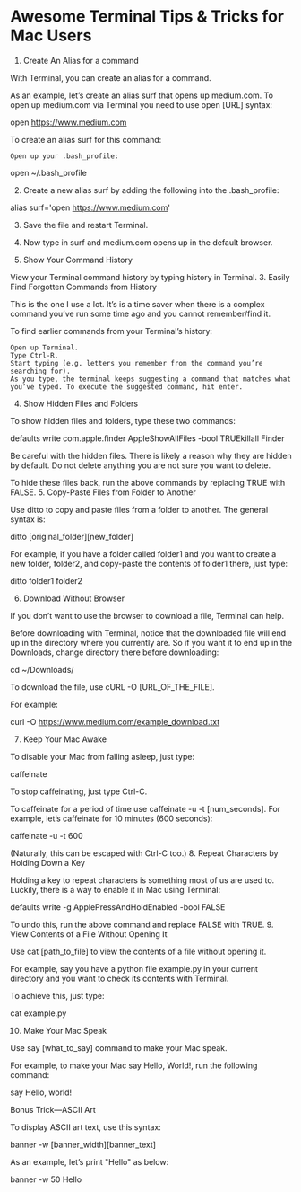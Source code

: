 Awesome Terminal Tips & Tricks for Mac Users
===============================================

1. Create An Alias for a command

With Terminal, you can create an alias for a command.

As an example, let’s create an alias surf that opens up medium.com. To open up medium.com via Terminal you need to use open [URL] syntax:

open https://www.medium.com

To create an alias surf for this command:

    Open up your .bash_profile:

open ~/.bash_profile

2. Create a new alias surf by adding the following into the .bash_profile:

alias surf='open https://www.medium.com'

3. Save the file and restart Terminal.

4. Now type in surf and medium.com opens up in the default browser.
2. Show Your Command History

View your Terminal command history by typing history in Terminal.
3. Easily Find Forgotten Commands from History

This is the one I use a lot. It’s is a time saver when there is a complex command you’ve run some time ago and you cannot remember/find it.

To find earlier commands from your Terminal’s history:

    Open up Terminal.
    Type Ctrl-R.
    Start typing (e.g. letters you remember from the command you’re searching for).
    As you type, the terminal keeps suggesting a command that matches what you’ve typed. To execute the suggested command, hit enter.

4. Show Hidden Files and Folders

To show hidden files and folders, type these two commands:

defaults write com.apple.finder AppleShowAllFiles -bool TRUEkillall Finder

Be careful with the hidden files. There is likely a reason why they are hidden by default. Do not delete anything you are not sure you want to delete.

To hide these files back, run the above commands by replacing TRUE with FALSE.
5. Copy-Paste Files from Folder to Another

Use ditto to copy and paste files from a folder to another. The general syntax is:

ditto [original_folder][new_folder]

For example, if you have a folder called folder1 and you want to create a new folder, folder2, and copy-paste the contents of folder1 there, just type:

ditto folder1 folder2

6. Download Without Browser

If you don’t want to use the browser to download a file, Terminal can help.

Before downloading with Terminal, notice that the downloaded file will end up in the directory where you currently are. So if you want it to end up in the Downloads, change directory there before downloading:

cd ~/Downloads/

To download the file, use cURL -O [URL_OF_THE_FILE].

For example:

curl -O https://www.medium.com/example_download.txt

7. Keep Your Mac Awake

To disable your Mac from falling asleep, just type:

caffeinate

To stop caffeinating, just type Ctrl-C.

To caffeinate for a period of time use caffeinate -u -t [num_seconds]. For example, let’s caffeinate for 10 minutes (600 seconds):

caffeinate -u -t 600

(Naturally, this can be escaped with Ctrl-C too.)
8. Repeat Characters by Holding Down a Key

Holding a key to repeat characters is something most of us are used to. Luckily, there is a way to enable it in Mac using Terminal:

defaults write -g ApplePressAndHoldEnabled -bool FALSE

To undo this, run the above command and replace FALSE with TRUE.
9. View Contents of a File Without Opening It

Use cat [path_to_file] to view the contents of a file without opening it.

For example, say you have a python file example.py in your current directory and you want to check its contents with Terminal.

To achieve this, just type:

cat example.py

10. Make Your Mac Speak

Use say [what_to_say] command to make your Mac speak.

For example, to make your Mac say Hello, World!, run the following command:

say Hello, world!

Bonus Trick—ASCII Art

To display ASCII art text, use this syntax:

banner -w [banner_width][banner_text]

As an example, let’s print "Hello" as below:

banner -w 50 Hello

